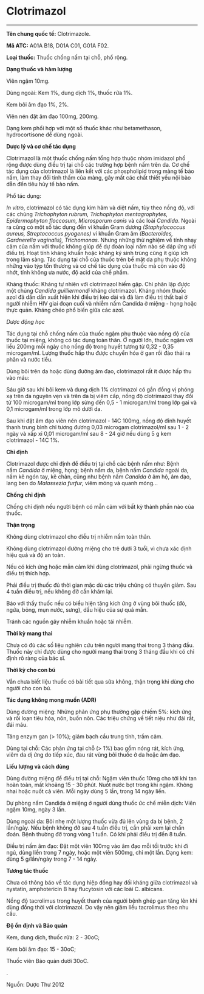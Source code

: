 # Clotrimazol

---

**Tên chung quốc tế:** Clotrimazole.

**Mã ATC:** A01A B18, D01A C01, G01A F02.

**Loại thuốc:** Thuốc chống nấm tại chỗ, phổ rộng.

**Dạng thuốc và hàm lượng**

Viên ngậm 10mg.

Dùng ngoài: Kem 1%, dung dịch 1%, thuốc rửa 1%.

Kem bôi âm đạo 1%, 2%.

Viên nén đặt âm đạo 100mg, 200mg.

Dạng kem phối hợp với một số thuốc khác như betamethason, hydrocortisone để dùng ngoài.

**Dược lý và cơ chế tác dụng**

Clotrimazol là một thuốc chống nấm tổng hợp thuộc nhóm imidazol phổ rộng được dùng điều trị tại chỗ các trường hợp bệnh nấm trên da. Cơ chế tác dụng của clotrimazol là liên kết với các phospholipid trong màng tế bào nấm, làm thay đổi tính thấm của màng, gây mất các chất thiết yếu nội bào dẫn đến tiêu hủy tế bào nấm.

Phổ tác dụng:

_In vitro_, clotrimazol có tác dụng kìm hãm và diệt nấm, tùy theo nồng độ, với các chủng _Trichophyton rubrum, Trichophyton mentagrophytes, Epidermophyton floccosum, Microsporum canis_ và các loài _Candida_. Ngoài ra cũng có một số tác dụng đến vi khuẩn Gram dương _(Staphylococcus aureus, Streptococcus pyogenes)_ vi khuẩn Gram âm _(Bacteroides, Gardnerella vaginalis), Trichomonas_. Nhưng những thử nghiệm về tính nhạy cảm của nấm với thuốc không giúp để dự đoán loại nấm nào sẽ đáp ứng với điều trị. Hoạt tính kháng khuẩn hoặc kháng ký sinh trùng cũng ít giúp ích trong lâm sàng. Tác dụng tại chỗ của thuốc trên bề mặt da phụ thuộc không những vào týp tổn thương và cơ chế tác dụng của thuốc mà còn vào độ nhớt, tính không ưa nước, độ acid của chế phẩm.

Kháng thuốc: Kháng tự nhiên với clotrimazol hiếm gặp. Chỉ phân lập được một chủng _Candida guilliermondi_ kháng clotrimazol. Kháng nhóm thuốc azol đã dần dần xuất hiện khi điều trị kéo dài và đã làm điều trị thất bại ở người nhiễm HIV giai đoạn cuối và nhiễm nấm Candida ở miệng - họng hoặc thực quản. Kháng chéo phổ biến giữa các azol.

_Dược động học_

Tác dụng tại chỗ chống nấm của thuốc ngậm phụ thuộc vào nồng độ của thuốc tại miệng, không có tác dụng toàn thân. Ở người lớn, thuốc ngậm với liều 200mg mỗi ngày cho nồng độ trong huyết tương từ 0,32 - 0,35 microgam/ml. Lượng thuốc hấp thu được chuyển hóa ở gan rồi đào thải ra phân và nước tiểu.

Dùng bôi trên da hoặc dùng đường âm đạo, clotrimazol rất ít được hấp thu vào máu:

Sáu giờ sau khi bôi kem và dung dịch 1% clotrimazol có gắn đồng vị phóng xạ trên da nguyên vẹn và trên da bị viêm cấp, nồng độ clotrimazol thay đổi từ 100 microgam/ml trong lớp sừng đến 0,5 - 1 microgam/ml trong lớp gai và 0,1 microgam/ml trong lớp mô dưới da.

Sau khi đặt âm đạo viên nén clotrimazol - 14C 100mg, nồng độ đỉnh huyết thanh trung bình chỉ tương đương 0,03 microgam clotrimazol/ml sau 1 - 2 ngày và xấp xỉ 0,01 microgam/ml sau 8 - 24 giờ nếu dùng 5 g kem clotrimazol - 14C 1%.

**Chỉ định**

Clotrimazol được chỉ định để điều trị tại chỗ các bệnh nấm như: Bệnh nấm _Candida_ ở miệng, họng; bệnh nấm da, bệnh nấm _Candida_ ngoài da, nấm kẽ ngón tay, kẽ chân, cũng như bệnh nấm _Candida_ ở âm hộ, âm đạo, lang ben do _Malassezia furfur_, viêm móng và quanh móng...

**Chống chỉ định**

Chống chỉ định nếu người bệnh có mẫn cảm với bất kỳ thành phần nào của thuốc.

**Thận trọng**

Không dùng clotrimazol cho điều trị nhiễm nấm toàn thân.

Không dùng clotrimazol đường miệng cho trẻ dưới 3 tuổi, vì chưa xác định hiệu quả và độ an toàn.

Nếu có kích ứng hoặc mẫn cảm khi dùng clotrimazol, phải ngừng thuốc và điều trị thích hợp.

Phải điều trị thuốc đủ thời gian mặc dù các triệu chứng có thuyên giảm. Sau 4 tuần điều trị, nếu không đỡ cần khám lại.

Báo với thầy thuốc nếu có biểu hiện tăng kích ứng ở vùng bôi thuốc (đỏ, ngứa, bỏng, mụn nước, sưng), dấu hiệu của sự quá mẫn.

Tránh các nguồn gây nhiễm khuẩn hoặc tái nhiễm.

**Thời kỳ mang thai**

Chưa có đủ các số liệu nghiên cứu trên người mang thai trong 3 tháng đầu. Thuốc này chỉ được dùng cho người mang thai trong 3 tháng đầu khi có chỉ định rõ ràng của bác sĩ.

**Thời kỳ cho con bú**

Vẫn chưa biết liệu thuốc có bài tiết qua sữa không, thận trọng khi dùng cho người cho con bú.

**Tác dụng không mong muốn (ADR)**

Dùng đường miệng: Những phản ứng phụ thường gặp chiếm 5%: kích ứng và rối loạn tiêu hóa, nôn, buồn nôn. Các triệu chứng về tiết niệu như đái rắt, đái máu.

Tăng enzym gan (> 10%); giảm bạch cầu trung tính, trầm cảm.

Dùng tại chỗ: Các phản ứng tại chỗ (> 1%) bao gồm nóng rát, kích ứng, viêm da dị ứng do tiếp xúc, đau rát vùng bôi thuốc ở da hoặc âm đạo.

**Liều lượng và cách dùng**

Dùng đường miệng để điều trị tại chỗ: Ngậm viên thuốc 10mg cho tới khi tan hoàn toàn, mất khoảng 15 - 30 phút. Nuốt nước bọt trong khi ngậm. Không nhai hoặc nuốt cả viên. Mỗi ngày dùng 5 lần, trong 14 ngày liền.

Dự phòng nấm Candida ở miệng ở người dùng thuốc ức chế miễn dịch: Viên ngậm 10mg, ngày 3 lần.

Dùng ngoài da: Bôi nhẹ một lượng thuốc vừa đủ lên vùng da bị bệnh, 2 lần/ngày. Nếu bệnh không đỡ sau 4 tuần điều trị, cần phải xem lại chẩn đoán. Bệnh thường đỡ trong vòng 1 tuần. Có khi phải điều trị đến 8 tuần.

Điều trị nấm âm đạo: Đặt một viên 100mg vào âm đạo mỗi tối trước khi đi ngủ, dùng liền trong 7 ngày, hoặc một viên 500mg, chỉ một lần. Dạng kem: dùng 5 g/lần/ngày trong 7 - 14 ngày.

**Tương tác thuốc**

Chưa có thông báo về tác dụng hiệp đồng hay đối kháng giữa clotrimazol và nystatin, amphotericin B hay flucytosin với các loài C. albicans.

Nồng độ tacrolimus trong huyết thanh của người bệnh ghép gan tăng lên khi dùng đồng thời với clotrimazol. Do vậy nên giảm liều tacrolimus theo nhu cầu.

**Độ ổn định và Bảo quản**

Kem, dung dịch, thuốc rửa: 2 - 30oC;

Kem bôi âm đạo: 15 - 30oC;

Thuốc viên Bảo quản dưới 30oC.

.

Nguồn: Dược Thư 2012